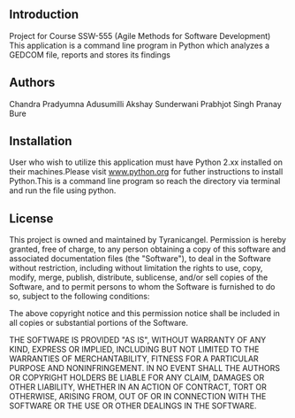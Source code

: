 ## Introduction
Project for Course SSW-555 (Agile Methods for Software Development)
This application is a command line program in Python which analyzes a GEDCOM file, reports and stores its findings

## Authors
Chandra Pradyumna Adusumilli
Akshay Sunderwani
Prabhjot Singh
Pranay Bure

## Installation
User who wish to utilize this application must have Python 2.xx installed on their machines.Please visit www.python.org for futher instructions to install Python.This is a command line program so reach the directory via terminal and run the file using python.

## License

This project is owned and maintained by Tyranicangel.
Permission is hereby granted, free of charge, to any person obtaining a copy of this software and associated documentation files (the "Software"), to deal in the Software without restriction, including without limitation the rights to use, copy, modify, merge, publish, distribute, sublicense, and/or sell copies of the Software, and to permit persons to whom the Software is furnished to do so, subject to the following conditions:

The above copyright notice and this permission notice shall be included in all copies or substantial portions of the Software.

THE SOFTWARE IS PROVIDED "AS IS", WITHOUT WARRANTY OF ANY KIND, EXPRESS OR IMPLIED, INCLUDING BUT NOT LIMITED TO THE WARRANTIES OF MERCHANTABILITY, FITNESS FOR A PARTICULAR PURPOSE AND NONINFRINGEMENT. IN NO EVENT SHALL THE AUTHORS OR COPYRIGHT HOLDERS BE LIABLE FOR ANY CLAIM, DAMAGES OR OTHER LIABILITY, WHETHER IN AN ACTION OF CONTRACT, TORT OR OTHERWISE, ARISING FROM, OUT OF OR IN CONNECTION WITH THE SOFTWARE OR THE USE OR OTHER DEALINGS IN THE SOFTWARE.
